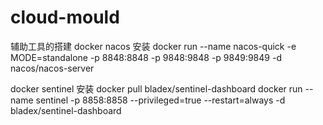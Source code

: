# cloud-mould
辅助工具的搭建
docker  nacos  安装
docker run --name nacos-quick -e MODE=standalone -p 8848:8848 -p 9848:9848 -p 9849:9849 -d nacos/nacos-server

docker sentinel 安装
docker pull bladex/sentinel-dashboard
docker run --name sentinel \-p 8858:8858 \--privileged=true \--restart=always \-d bladex/sentinel-dashboard